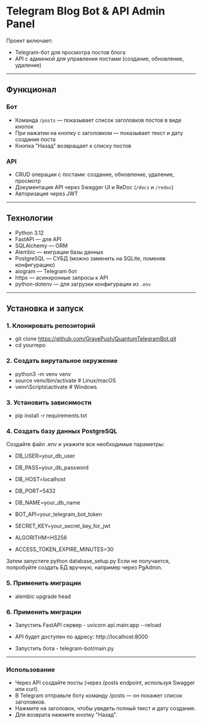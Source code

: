 # Telegram Blog Bot & API Admin Panel

Проект включает:
- Telegram-бот для просмотра постов блога
- API с админкой для управления постами (создание, обновление, удаление)

---

## Функционал

### Бот
- Команда `/posts` — показывает список заголовков постов в виде кнопок
- При нажатии на кнопку с заголовком — показывает текст и дату создания поста
- Кнопка "Назад" возвращает к списку постов

### API
- CRUD операции с постами: создание, обновление, удаление, просмотр
- Документация API через Swagger UI и ReDoc (`/docs` и `/redoc`)
- Авторизация через JWT

---

## Технологии

- Python 3.12
- FastAPI — для API
- SQLAlchemy — ORM
- Alembic — миграции базы данных
- PostgreSQL — СУБД (можно заменить на SQLite, поменяв конфигурацию)
- aiogram — Telegram бот
- httpx — асинхронные запросы к API 
- python-dotenv — для загрузки конфигурации из `.env`

---

## Установка и запуск

### 1. Клонировать репозиторий
- git clone https://github.com/GravePush/QuantumTelegramBot.git
- cd yourrepo

### 2. Создать вирутальное окружение
- python3 -m venv venv
- source venv/bin/activate  # Linux/macOS
- venv\Scripts\activate     # Windows

### 3. Установить зависимости
- pip install -r requirements.txt

### 4. Создать базу данных PostgreSQL
Создайте файл .env и укажите все необходимые параметры:
- DB_USER=your_db_user
- DB_PASS=your_db_password
- DB_HOST=localhost
- DB_PORT=5432
- DB_NAME=your_db_name

- BOT_API=your_telegram_bot_token
- SECRET_KEY=your_secret_key_for_jwt
- ALGORITHM=HS256
- ACCESS_TOKEN_EXPIRE_MINUTES=30

Затем запустите python database_setup.py
Если не получается, попробуйте создать БД вручную, например через PgAdmin.

### 5. Применить миграции
- alembic upgrade head

### 6. Применить миграции
- Запустить FastAPI сервер - uvicorn api.main:app --reload
- API будет доступен по адресу: http://localhost:8000

- Запустить бота - telegram-bot/main.py
---
### Использование
  
- Через API создайте посты (через /posts endpoint, используя Swagger или curl).
- В Telegram отправьте боту команду /posts — он покажет список заголовков.
- Нажмите на заголовок, чтобы увидеть полный текст и дату создания.
- Для возврата нажмите кнопку "Назад".
